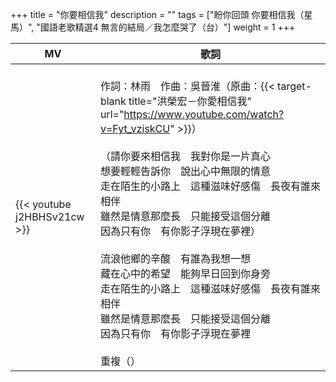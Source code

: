 +++
title = "你要相信我"
description = ""
tags = ["盼你回頭 你要相信我（星馬）", "國語老歌精選4 無言的結局／我怎麼哭了（台）"]
weight = 1
+++

MV  | 歌詞  
--------------|-------
{{< youtube j2HBHSv21cw >}}|<br/> 作詞：林雨　作曲：吳晉淮（原曲：{{< target-blank title="洪榮宏－你愛相信我" url="https://www.youtube.com/watch?v=Fyt_vziskCU" >}}）<br/><br/> （請你要來相信我　我對你是一片真心<br/>想要輕輕告訴你　說出心中無限的情意<br/>走在陌生的小路上　這種滋味好感傷　長夜有誰來相伴<br/>雖然是情意那麼長　只能接受這個分離<br/>因為只有你　有你影子浮現在夢裡）<br/> <br/>流浪他鄉的辛酸　有誰為我想一想<br/>藏在心中的希望　能夠早日回到你身旁<br/>走在陌生的小路上　這種滋味好感傷　長夜有誰來相伴<br/>雖然是情意那麼長　只能接受這個分離<br/>因為只有你　有你影子浮現在夢裡<br/> <br/> 重複（）
